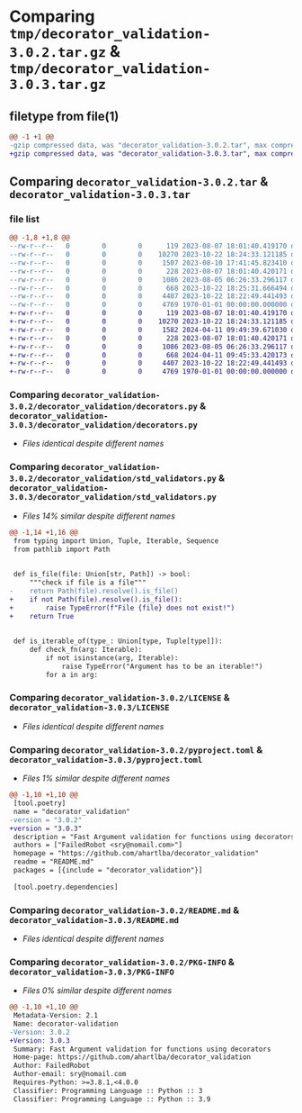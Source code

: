 # Comparing `tmp/decorator_validation-3.0.2.tar.gz` & `tmp/decorator_validation-3.0.3.tar.gz`

## filetype from file(1)

```diff
@@ -1 +1 @@
-gzip compressed data, was "decorator_validation-3.0.2.tar", max compression
+gzip compressed data, was "decorator_validation-3.0.3.tar", max compression
```

## Comparing `decorator_validation-3.0.2.tar` & `decorator_validation-3.0.3.tar`

### file list

```diff
@@ -1,8 +1,8 @@
--rw-r--r--   0        0        0      119 2023-08-07 18:01:40.419170 decorator_validation-3.0.2/decorator_validation/__init__.py
--rw-r--r--   0        0        0    10270 2023-10-22 18:24:33.121185 decorator_validation-3.0.2/decorator_validation/decorators.py
--rw-r--r--   0        0        0     1507 2023-08-10 17:41:45.823410 decorator_validation-3.0.2/decorator_validation/std_validators.py
--rw-r--r--   0        0        0      228 2023-08-07 18:01:40.420171 decorator_validation-3.0.2/decorator_validation/types.py
--rw-r--r--   0        0        0     1086 2023-08-05 06:26:33.296117 decorator_validation-3.0.2/LICENSE
--rw-r--r--   0        0        0      668 2023-10-22 18:25:31.666494 decorator_validation-3.0.2/pyproject.toml
--rw-r--r--   0        0        0     4407 2023-10-22 18:22:49.441493 decorator_validation-3.0.2/README.md
--rw-r--r--   0        0        0     4769 1970-01-01 00:00:00.000000 decorator_validation-3.0.2/PKG-INFO
+-rw-r--r--   0        0        0      119 2023-08-07 18:01:40.419170 decorator_validation-3.0.3/decorator_validation/__init__.py
+-rw-r--r--   0        0        0    10270 2023-10-22 18:24:33.121185 decorator_validation-3.0.3/decorator_validation/decorators.py
+-rw-r--r--   0        0        0     1582 2024-04-11 09:49:39.671030 decorator_validation-3.0.3/decorator_validation/std_validators.py
+-rw-r--r--   0        0        0      228 2023-08-07 18:01:40.420171 decorator_validation-3.0.3/decorator_validation/types.py
+-rw-r--r--   0        0        0     1086 2023-08-05 06:26:33.296117 decorator_validation-3.0.3/LICENSE
+-rw-r--r--   0        0        0      668 2024-04-11 09:45:33.420173 decorator_validation-3.0.3/pyproject.toml
+-rw-r--r--   0        0        0     4407 2023-10-22 18:22:49.441493 decorator_validation-3.0.3/README.md
+-rw-r--r--   0        0        0     4769 1970-01-01 00:00:00.000000 decorator_validation-3.0.3/PKG-INFO
```

### Comparing `decorator_validation-3.0.2/decorator_validation/decorators.py` & `decorator_validation-3.0.3/decorator_validation/decorators.py`

 * *Files identical despite different names*

### Comparing `decorator_validation-3.0.2/decorator_validation/std_validators.py` & `decorator_validation-3.0.3/decorator_validation/std_validators.py`

 * *Files 14% similar despite different names*

```diff
@@ -1,14 +1,16 @@
 from typing import Union, Tuple, Iterable, Sequence
 from pathlib import Path
 
 
 def is_file(file: Union[str, Path]) -> bool:
     """check if file is a file"""
-    return Path(file).resolve().is_file()
+    if not Path(file).resolve().is_file():
+        raise TypeError(f"File {file} does not exist!")
+    return True
 
 
 def is_iterable_of(type_: Union[type, Tuple[type]]):
     def check_fn(arg: Iterable):
         if not isinstance(arg, Iterable):
             raise TypeError("Argument has to be an iterable!")
         for a in arg:
```

### Comparing `decorator_validation-3.0.2/LICENSE` & `decorator_validation-3.0.3/LICENSE`

 * *Files identical despite different names*

### Comparing `decorator_validation-3.0.2/pyproject.toml` & `decorator_validation-3.0.3/pyproject.toml`

 * *Files 1% similar despite different names*

```diff
@@ -1,10 +1,10 @@
 [tool.poetry]
 name = "decorator_validation"
-version = "3.0.2"
+version = "3.0.3"
 description = "Fast Argument validation for functions using decorators"
 authors = ["FailedRobot <sry@nomail.com>"]
 homepage = "https://github.com/ahartlba/decorator_validation"
 readme = "README.md"
 packages = [{include = "decorator_validation"}]
 
 [tool.poetry.dependencies]
```

### Comparing `decorator_validation-3.0.2/README.md` & `decorator_validation-3.0.3/README.md`

 * *Files identical despite different names*

### Comparing `decorator_validation-3.0.2/PKG-INFO` & `decorator_validation-3.0.3/PKG-INFO`

 * *Files 0% similar despite different names*

```diff
@@ -1,10 +1,10 @@
 Metadata-Version: 2.1
 Name: decorator-validation
-Version: 3.0.2
+Version: 3.0.3
 Summary: Fast Argument validation for functions using decorators
 Home-page: https://github.com/ahartlba/decorator_validation
 Author: FailedRobot
 Author-email: sry@nomail.com
 Requires-Python: >=3.8.1,<4.0.0
 Classifier: Programming Language :: Python :: 3
 Classifier: Programming Language :: Python :: 3.9
```

